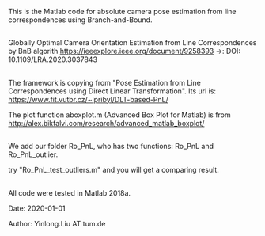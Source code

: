 This is the Matlab code for absolute camera pose estimation from line correspondences using Branch-and-Bound. 

###
##

Globally Optimal Camera Orientation Estimation from Line Correspondences by BnB algorith
https://ieeexplore.ieee.org/document/9258393 ->: DOI: 10.1109/LRA.2020.3037843

###
##
The framework is copying from "Pose Estimation from Line Correspondences using Direct Linear Transformation". Its url is: https://www.fit.vutbr.cz/~ipribyl/DLT-based-PnL/

The plot function aboxplot.m (Advanced Box Plot for Matlab) is from http://alex.bikfalvi.com/research/advanced_matlab_boxplot/
###
##
We add our folder Ro_PnL, who has two functions: Ro_PnL and Ro_PnL_outlier.

try "Ro_PnL_test_outliers.m" and you will get a comparing result.
###
##

All code were tested in Matlab 2018a.




Date: 2020-01-01

Author: Yinlong.Liu AT tum.de
